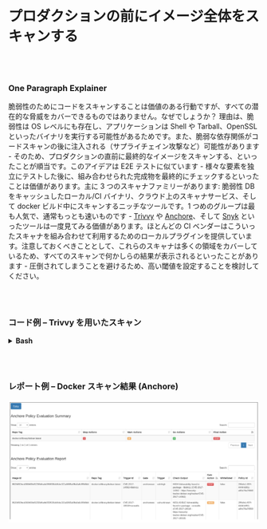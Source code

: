 # プロダクションの前にイメージ全体をスキャンする

<br/><br/>

### One Paragraph Explainer

脆弱性のためにコードをスキャンすることは価値のある行動ですが、すべての潜在的な脅威をカバーできるものではありません。なぜでしょうか？ 理由は、脆弱性は OS レベルにも存在し、アプリケーションは Shell や Tarball、OpenSSL といったバイナリを実行する可能性があるためです。また、脆弱な依存関係がコードスキャンの後に注入される（サプライチェイン攻撃など）可能性があります - そのため、プロダクションの直前に最終的なイメージをスキャンする、といったことが順当です。このアイデアは E2E テストに似ています - 様々な要素を独立にテストした後に、組み合わせられた完成物を最終的にチェックするといったことは価値があります。主に 3 つのスキャナファミリーがあります: 脆弱性 DB をキャッシュしたローカル/CI バイナリ、クラウド上のスキャナサービス、そして docker ビルド中にスキャンするニッチなツールです。1 つめのグループは最も人気で、通常もっとも速いものです - [Trivvy](https://github.com/aquasecurity/trivy) や [Anchore](https://github.com/anchore/anchore)、そして [Snyk](https://support.snyk.io/hc/en-us/articles/360003946897-Container-security-overview) といったツールは一度見てみる価値があります。ほとんどの CI ベンダーはこういったスキャナを組み合わせて利用するためのローカルプラグインを提供しています。注意しておくべきこととして、これらのスキャナは多くの領域をカバーしているため、すべてのスキャンで何かしらの結果が表示されるといったことがあります - 圧倒されてしまうことを避けるため、高い閾値を設定することを検討してください。

<br/><br/>

### コード例 – Trivvy を用いたスキャン

<details>

<summary><strong>Bash</strong></summary>

```
sudo apt-get install rpm
$ wget https://github.com/aquasecurity/trivy/releases/download/{TRIVY_VERSION}/trivy_{TRIVY_VERSION}_Linux-64bit.deb
$ sudo dpkg -i trivy_{TRIVY_VERSION}_Linux-64bit.deb
trivy image [YOUR_IMAGE_NAME]
```

</details>

<br/><br/>

### レポート例 – Docker スキャン結果 (Anchore)

![Report examples](/assets/images/anchore-report.png "Docker scan report")
